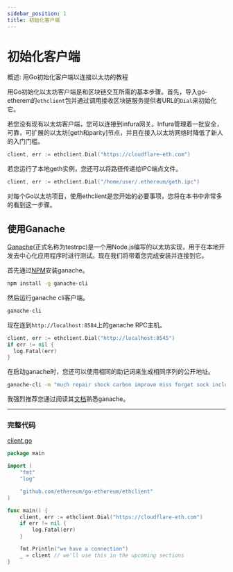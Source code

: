 ```yaml
---
sidebar_position: 1
title: 初始化客户端
---
```


# 初始化客户端

概述: 用Go初始化客户端以连接以太坊的教程

用Go初始化以太坊客户端是和区块链交互所需的基本步骤。首先，导入go-etherem的`ethclient`包并通过调用接收区块链服务提供者URL的`Dial`来初始化它。

若您没有现有以太坊客户端，您可以连接到infura网关。Infura管理着一批安全，可靠，可扩展的以太坊[geth和parity]节点，并且在接入以太坊网络时降低了新人的入门门槛。

```go
client, err := ethclient.Dial("https://cloudflare-eth.com")
```

若您运行了本地geth实例，您还可以将路径传递给IPC端点文件。

```go
client, err := ethclient.Dial("/home/user/.ethereum/geth.ipc")
```

对每个Go以太坊项目，使用ethclient是您开始的必要事项，您将在本书中非常多的看到这一步骤。

## 使用Ganache

[Ganache](https://github.com/trufflesuite/ganache-cli)(正式名称为testrpc)是一个用Node.js编写的以太坊实现，用于在本地开发去中心化应用程序时进行测试。现在我们将带着您完成安装并连接到它。

首先通过[NPM](https://www.npmjs.com/package/ganache-cli)安装ganache。

```bash
npm install -g ganache-cli
```

然后运行ganache cli客户端。

```bash
ganache-cli
```

现在连到`http://localhost:8584`上的ganache RPC主机。

```go
client, err := ethclient.Dial("http://localhost:8545")
if err != nil {
  log.Fatal(err)
}
```

在启动ganache时，您还可以使用相同的助记词来生成相同序列的公开地址。

```bash
ganache-cli -m "much repair shock carbon improve miss forget sock include bullet interest solution"
```

我强烈推荐您通过阅读其[文档](http://truffleframework.com/ganache/)熟悉ganache。

---

### 完整代码

[client.go](https://github.com/mhxw/eth-dev-with-go/blob/main/code/client.go)

```go
package main

import (
	"fmt"
	"log"

	"github.com/ethereum/go-ethereum/ethclient"
)

func main() {
	client, err := ethclient.Dial("https://cloudflare-eth.com")
	if err != nil {
		log.Fatal(err)
	}

	fmt.Println("we have a connection")
	_ = client // we'll use this in the upcoming sections
}
```
